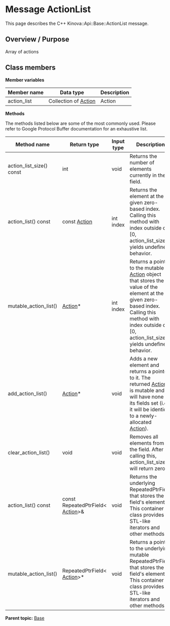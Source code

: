 # Message ActionList

This page describes the C++ Kinova::Api::Base::ActionList message.

## Overview / Purpose

Array of actions

## Class members

 **Member variables** 

|Member name|Data type|Description|
|-----------|---------|-----------|
|action\_list|Collection of [Action](msg_Base_Action.md#)|Action|

 **Methods** 

The methods listed below are some of the most commonly used. Please refer to Google Protocol Buffer documentation for an exhaustive list.

|Method name|Return type|Input type|Description|
|-----------|-----------|----------|-----------|
|action\_list\_size\(\) const|int|void|Returns the number of elements currently in the field.|
|action\_list\(\) const|const [Action](msg_Base_Action.md#)|int index|Returns the element at the given zero-based index. Calling this method with index outside of \[0, action\_list\_size\(\)\) yields undefined behavior.|
|mutable\_action\_list\(\)| [Action](msg_Base_Action.md#)\*|int index|Returns a pointer to the mutable [Action](msg_Base_Action.md#) object that stores the value of the element at the given zero-based index. Calling this method with index outside of \[0, action\_list\_size\(\)\) yields undefined behavior.|
|add\_action\_list\(\)| [Action](msg_Base_Action.md#)\*|void|Adds a new element and returns a pointer to it. The returned [Action](msg_Base_Action.md#) is mutable and will have none of its fields set \(i.e. it will be identical to a newly-allocated [Action](msg_Base_Action.md#)\).|
|clear\_action\_list\(\)|void|void|Removes all elements from the field. After calling this, action\_list\_size\(\) will return zero.|
|action\_list\(\) const|const RepeatedPtrField< [Action](msg_Base_Action.md#)\>&|void|Returns the underlying RepeatedPtrField that stores the field's elements. This container class provides STL-like iterators and other methods.|
|mutable\_action\_list\(\)|RepeatedPtrField< [Action](msg_Base_Action.md#)\>\*|void|Returns a pointer to the underlying mutable RepeatedPtrField that stores the field's elements. This container class provides STL-like iterators and other methods.|

**Parent topic:** [Base](../references/summary_Base.md)


